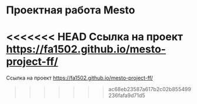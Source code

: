 # Проектная работа Mesto

<<<<<<< HEAD
Ссылка на проект 
https://fa1502.github.io/mesto-project-ff/
=======

Ссылка на проект
https://fa1502.github.io/mesto-project-ff/
>>>>>>> ac68eb23587a617b2c02b855499236fafa9d71d5
